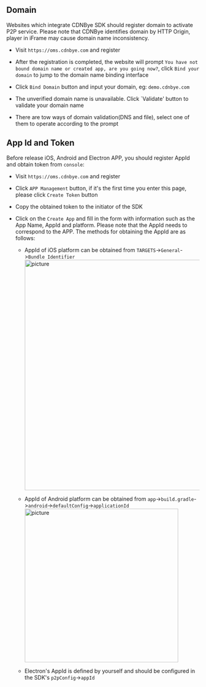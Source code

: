 
## Domain
Websites which integrate CDNBye SDK should register domain to activate P2P service. Please note that CDNBye identifies domain by HTTP Origin, player in iFrame may cause domain name inconsistency.
- Visit `https://oms.cdnbye.com` and register

- After the registration is completed, the website will prompt `You have not bound domain name or created app, are you going now?`, click `Bind your domain` to jump to the domain name binding interface

- Click `Bind Domain` button and input your domain, eg: `demo.cdnbye.com`

- The unverified domain name is unavailable. Click `Validate' button to validate your domain name

- There are tow ways of domain validation(DNS and file), select one of them to operate according to the prompt

## App Id and Token
Before release iOS, Android and Electron APP, you should register AppId and obtain token from `console`:
- Visit `https://oms.cdnbye.com` and register

- Click `APP Management` button, if it's the first time you enter this page, please click `Create Token` button

- Copy the obtained token to the initiator of the SDK

- Click on the `Create App` and fill in the form with information such as the App Name, AppId and platform. Please note that the AppId needs to correspond to the APP. The methods for obtaining the AppId are as follows:

    - AppId of iOS platform can be obtained from `TARGETS`->`General`->`Bundle Identifier`
        <img width="600" src="https://cdnbye.oss-cn-beijing.aliyuncs.com/pic/binding-ios.png" alt="picture">
        
    - AppId of Android platform can be obtained from `app`->`build.gradle`->`android`->`defaultConfig`->`applicationId`
        <img width="400" src="https://cdnbye.oss-cn-beijing.aliyuncs.com/pic/binding-android.png" alt="picture">
        
    - Electron's AppId is defined by yourself and should be configured in the SDK's `p2pConfig`->`appId`


